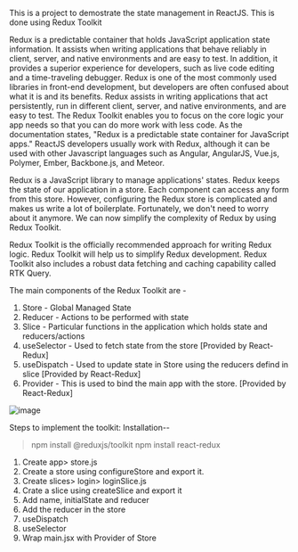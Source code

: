  This is a project to demostrate the state management in ReactJS. This is done using Redux Toolkit

Redux is a predictable container that holds JavaScript application state information. It assists when writing applications that behave reliably in client, server, and native environments and are easy to test. In addition, it provides a superior experience for developers, such as live code editing and a time-traveling debugger. Redux is one of the most commonly used libraries in front-end development, but developers are often confused about what it is and its benefits. Redux assists in writing applications that act persistently, run in different client, server, and native environments, and are easy to test. The Redux Toolkit enables you to focus on the core logic your app needs so that you can do more work with less code. As the documentation states, "Redux is a predictable state container for JavaScript apps." ReactJS developers usually work with Redux, although it can be used with other Javascript languages such as Angular, AngularJS, Vue.js, Polymer, Ember, Backbone.js, and Meteor.

Redux is a JavaScript library to manage applications' states. Redux keeps the state of our application in a store. Each component can access any form from this store. However, configuring the Redux store is complicated and makes us write a lot of boilerplate. Fortunately, we don't need to worry about it anymore. We can now simplify the complexity of Redux by using Redux Toolkit.

Redux Toolkit is the officially recommended approach for writing Redux logic. Redux Toolkit will help us to simplify Redux development. Redux Toolkit also includes a robust data fetching and caching capability called RTK Query.

The main components of the Redux Toolkit are - 
1. Store - Global Managed State
2. Reducer - Actions to be performed with state
3. Slice - Particular functions in the application which holds state and reducers/actions
4. useSelector - Used to fetch state from the store  [Provided by React-Redux]
5. useDispatch - Used to update state in Store using the reducers defind in slice  [Provided by React-Redux]
6. Provider - This is used to bind the main app with the store. [Provided by React-Redux]

![image](https://github.com/sanjeeb-das-lti/react-redux/assets/63063354/944762d0-7abc-4c17-aa74-6c4e60700782)

Steps to implement the toolkit:
Installation--
> npm install @reduxjs/toolkit
> npm install react-redux

1. Create app> store.js
2. Create a store using configureStore and export it.
3. Create slices> login> loginSlice.js
4. Crate a slice using createSlice and export it
5. Add name, initialState and reducer
6. Add the reducer in the store
7. useDispatch
8. useSelector
9. Wrap main.jsx with Provider of Store
 



